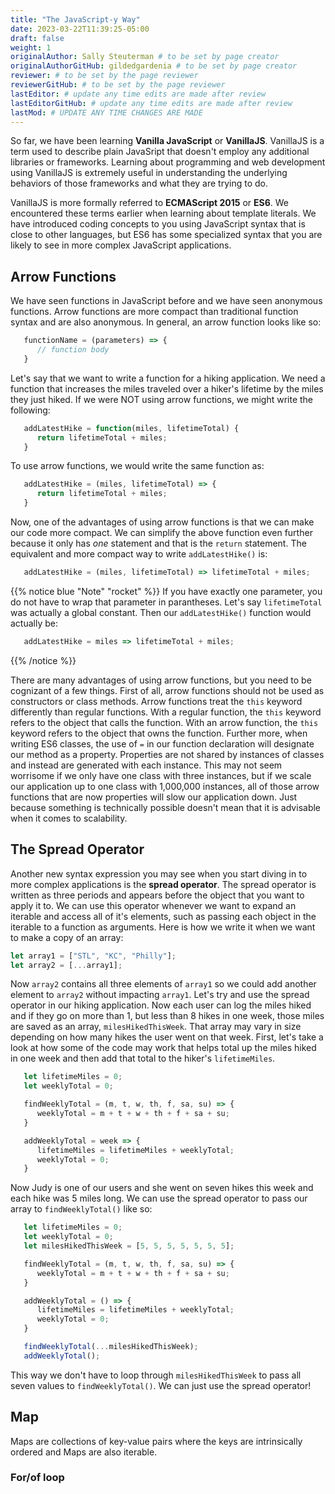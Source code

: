 ```yaml
---
title: "The JavaScript-y Way"
date: 2023-03-22T11:39:25-05:00
draft: false
weight: 1
originalAuthor: Sally Steuterman # to be set by page creator
originalAuthorGitHub: gildedgardenia # to be set by page creator
reviewer: # to be set by the page reviewer
reviewerGitHub: # to be set by the page reviewer
lastEditor: # update any time edits are made after review
lastEditorGitHub: # update any time edits are made after review
lastMod: # UPDATE ANY TIME CHANGES ARE MADE
---
```


So far, we have been learning **Vanilla JavaScript** or **VanillaJS**. VanillaJS is a term used to describe plain JavaSript that doesn't employ any additional libraries or frameworks. Learning about programming and web development using VanillaJS is extremely useful in understanding the underlying behaviors of those frameworks and what they are trying to do. 

VanillaJS is more formally referred to **ECMAScript 2015** or **ES6**. We encountered these terms earlier when learning about template literals. We have introduced coding concepts to you using JavaScript syntax that is close to other languages, but ES6 has some specialized syntax that you are likely to see in more complex JavaScript applications. 

## Arrow Functions

We have seen functions in JavaScript before and we have seen anonymous functions. Arrow functions are more compact than traditional function syntax and are also anonymous. In general, an arrow function looks like so:

```js 
   functionName = (parameters) => {
      // function body
   }
```

Let's say that we want to write a function for a hiking application. We need a function that increases the miles traveled over a hiker's lifetime by the miles they just hiked. If we were NOT using arrow functions, we might write the following:

```js
   addLatestHike = function(miles, lifetimeTotal) {
      return lifetimeTotal + miles;
   }
```

To use arrow functions, we would write the same function as:

```js
   addLatestHike = (miles, lifetimeTotal) => {
      return lifetimeTotal + miles;
   }
```

Now, one of the advantages of using arrow functions is that we can make our code more compact. We can simplify the above function even further because it only has *one* statement and that is the `return` statement. The equivalent and more compact way to write `addLatestHike()` is:

```js
   addLatestHike = (miles, lifetimeTotal) => lifetimeTotal + miles;
```

{{% notice blue "Note" "rocket" %}}
   If you have exactly one parameter, you do not have to wrap that parameter in parantheses. Let's say `lifetimeTotal` was actually a global constant. Then our `addLatestHike()` function would actually be:

   ```js
      addLatestHike = miles => lifetimeTotal + miles;
   ```

{{% /notice %}}

There are many advantages of using arrow functions, but you need to be cognizant of a few things. First of all, arrow functions should not be used as constructors or class methods. Arrow functions treat the `this` keyword differently than regular functions. With a regular function, the `this` keyword refers to the object that calls the function. With an arrow function, the `this` keyword refers to the object that owns the function. Further more, when writing ES6 classes, the use of `=` in our function declaration will designate our method as a property. Properties are not shared by instances of classes and instead are generated with each instance. This may not seem worrisome if we only have one class with three instances, but if we scale our application up to one class with 1,000,000 instances, all of those arrow functions that are now properties will slow our application down. Just because something is technically possible doesn't mean that it is advisable when it comes to scalability.

## The Spread Operator

Another new syntax expression you may see when you start diving in to more complex applications is the **spread operator**. The spread operator is written as three periods and appears before the object that you want to apply it to. We can use this operator whenever we want to expand an iterable and access all of it's elements, such as passing each object in the iterable to a function as arguments. Here is how we write it when we want to make a copy of an array:

```js
let array1 = ["STL", "KC", "Philly"];
let array2 = [...array1];
```

Now `array2` contains all three elements of `array1` so we could add another element to `array2` without impacting `array1`. Let's try and use the spread operator in our hiking application. Now each user can log the miles hiked and if they go on more than 1, but less than 8 hikes in one week, those miles are saved as an array, `milesHikedThisWeek`. That array may vary in size depending on how many hikes the user went on that week. First, let's take a look at how some of the code may work that helps total up the miles hiked in one week and then add that total to the hiker's `lifetimeMiles`.

```js {linenos = table}
   let lifetimeMiles = 0;
   let weeklyTotal = 0;

   findWeeklyTotal = (m, t, w, th, f, sa, su) => {
      weeklyTotal = m + t + w + th + f + sa + su;
   }

   addWeeklyTotal = week => {
      lifetimeMiles = lifetimeMiles + weeklyTotal;
      weeklyTotal = 0;
   }
```

Now Judy is one of our users and she went on seven hikes this week and each hike was 5 miles long. We can use the spread operator to pass our array to `findWeeklyTotal()` like so:

```js {linenos = table}
   let lifetimeMiles = 0;
   let weeklyTotal = 0;
   let milesHikedThisWeek = [5, 5, 5, 5, 5, 5, 5];

   findWeeklyTotal = (m, t, w, th, f, sa, su) => {
      weeklyTotal = m + t + w + th + f + sa + su;
   }

   addWeeklyTotal = () => {
      lifetimeMiles = lifetimeMiles + weeklyTotal;
      weeklyTotal = 0;
   }

   findWeeklyTotal(...milesHikedThisWeek);
   addWeeklyTotal();
```

This way we don't have to loop through `milesHikedThisWeek` to pass all seven values to `findWeeklyTotal()`. We can just use the spread operator!

## Map

Maps are collections of key-value pairs where the keys are intrinsically ordered and Maps are also iterable.
### For/of loop

